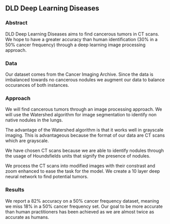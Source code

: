 ## DLD Deep Learning Diseases

### Abstract

DLD Deep Learning Diseases aims to find cancerous tumors in CT scans. We hope to have a greater accuracy than human identification (30% in a 50% cancer frequency) through a deep learning image processing approach.

### Data

Our dataset comes from the Cancer Imaging Archive. Since the data is imbalanced towards no cancerous nodules we augment our data to balance occurances of both instances.

### Approach
We will find cancerous tumors through an image processing approach. We will use the Watershed algorithm for image segmentation to identify non native nodules in the lungs. 

The advantage of the Watershed algorithm is that it works well in grayscale imaging. This is advantageous because the format of our data are CT scans which are grayscale. 

We have chosen CT scans because we are able to identify nodules through the usage of Houndsfields units that signify the presence of nodules. 

We process the CT scans into modified images with their constrast and zoom enhanced to ease the task for the model. We create a 10 layer deep neural network to find potential tumors. 

### Results

We report a 82% accuracy on a 50% cancer frequency dataset, meaning we miss 18% in a 50% cancer frequency set. Our goal to be more accurate than human practitioners has been achieved as we are almost twice as accurate as humans.